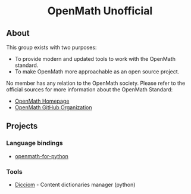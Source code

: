 <h1 align="center">OpenMath Unofficial</h1>

## About

This group exists with two purposes:

- To provide modern and updated tools to work with the OpenMath standard.
- To make OpenMath more approachable as an open source project.

No member has any relation to the OpenMath society. Please refer to the official sources for more information about the OpenMath Standard:
- [OpenMath Homepage](https://openmath.org/)
- [OpenMath GitHub Organization](https://github.com/OpenMath)

## Projects

### Language bindings

- [openmath-for-python](https://github.com/unofficial-openmath/openmath-for-python)
<!-- 
- [openmath-for-js](https://github.com/unofficial-openmath/openmath-for-js)
- [openmath-for-lua](https://github.com/unofficial-openmath/openmath-for-lua)
- [openmath-for-cpp](https://github.com/unofficial-openmath/openmath-for-cpp)
-->
### Tools

- [Dicciom](https://github.com/unofficial-openmath/Dicciom) - Content dictionaries manager (python)
<!--
- [openmath2mathml](https://github.com/unofficial-openmath/openmath2mathml) - Translate OM to MathML (javascript)
- [openmath2latex](https://github.com/unofficial-openmath/openmath2latex) - Translate OM to LaTex (lua)

### SCSCP (Symbolic Computation Software Composability Protocol)

- [scscp-for-python](https://github.com/unofficial-openmath/scscp-for-python)

### Other resources

- Guidelines to make an OM compliant application


--> 
